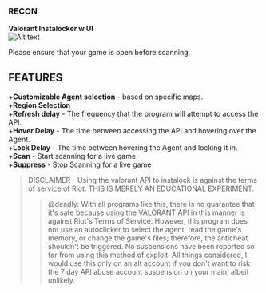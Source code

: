### RECON  
**Valorant Instalocker w UI**  
![Alt text](http://full/path/to/img.jpg)

Please ensure that your game is open before scanning.  

## FEATURES
+**Customizable Agent selection** - based on specific maps.  
+**Region Selection**  
+**Refresh delay** - The frequency that the program will attempt to access the API.  
+**Hover Delay** - The time between accessing the API and hovering over the Agent.  
+**Lock Delay** - The time between hovering the Agent and locking it in.  
+**Scan** - Start scanning for a live game  
+**Suppress** - Stop Scanning for a live game  


>DISCLAIMER - Using the valorant API to instalock is against the terms of service of Riot. THIS IS MERELY AN EDUCATIONAL EXPERIMENT.  
>>@deadly: With all programs like this, there is no guarantee that it's safe because using the VALORANT API in this manner is against Riot's Terms of Service. However, this program does not use an autoclicker to select the agent, read the game's memory, or change the game's files; therefore, the anticheat shouldn't be triggered. No suspensions have been reported so far from using this method of exploit. All things considered, I would use this only on an alt account if you don't want to risk the 7 day API abuse account suspension on your main, albeit unlikely.